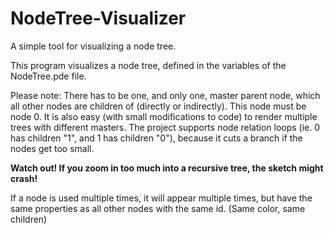 NodeTree-Visualizer
===================

A simple tool for visualizing a node tree.


This program visualizes a node tree, defined in the variables of the NodeTree.pde file.

Please note: There has to be one, and only one, master parent node, which all other nodes are children of (directly or indirectly). This node must be node 0.
It is also easy (with small modifications to code) to render multiple trees with different masters.
The project supports node relation loops (ie. 0 has children "1", and 1 has children "0"), because it cuts a branch if the nodes get too small.

**Watch out! If you zoom in too much into a recursive tree, the sketch might crash!**

If a node is used multiple times, it will appear multiple times, but have the same properties as all other nodes with the same id. (Same color, same children)
